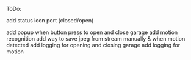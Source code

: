 ToDo:

add status icon port (closed/open)


add popup when button press to open and close garage
add motion recognition
add way to save jpeg from stream manually & when motion detected
add logging for opening and closing garage
add logging for motion

